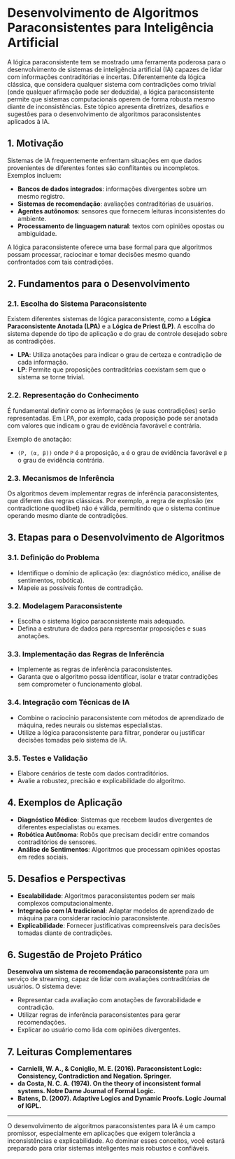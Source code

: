 
# Desenvolvimento de Algoritmos Paraconsistentes para Inteligência Artificial

A lógica paraconsistente tem se mostrado uma ferramenta poderosa para o desenvolvimento de sistemas de inteligência artificial (IA) capazes de lidar com informações contraditórias e incertas. Diferentemente da lógica clássica, que considera qualquer sistema com contradições como trivial (onde qualquer afirmação pode ser deduzida), a lógica paraconsistente permite que sistemas computacionais operem de forma robusta mesmo diante de inconsistências. Este tópico apresenta diretrizes, desafios e sugestões para o desenvolvimento de algoritmos paraconsistentes aplicados à IA.

## 1. Motivação

Sistemas de IA frequentemente enfrentam situações em que dados provenientes de diferentes fontes são conflitantes ou incompletos. Exemplos incluem:

- **Bancos de dados integrados**: informações divergentes sobre um mesmo registro.
- **Sistemas de recomendação**: avaliações contraditórias de usuários.
- **Agentes autônomos**: sensores que fornecem leituras inconsistentes do ambiente.
- **Processamento de linguagem natural**: textos com opiniões opostas ou ambiguidade.

A lógica paraconsistente oferece uma base formal para que algoritmos possam processar, raciocinar e tomar decisões mesmo quando confrontados com tais contradições.

## 2. Fundamentos para o Desenvolvimento

### 2.1. Escolha do Sistema Paraconsistente

Existem diferentes sistemas de lógica paraconsistente, como a **Lógica Paraconsistente Anotada (LPA)** e a **Lógica de Priest (LP)**. A escolha do sistema depende do tipo de aplicação e do grau de controle desejado sobre as contradições.

- **LPA**: Utiliza anotações para indicar o grau de certeza e contradição de cada informação.
- **LP**: Permite que proposições contraditórias coexistam sem que o sistema se torne trivial.

### 2.2. Representação do Conhecimento

É fundamental definir como as informações (e suas contradições) serão representadas. Em LPA, por exemplo, cada proposição pode ser anotada com valores que indicam o grau de evidência favorável e contrária.

Exemplo de anotação:
- `(P, (α, β))` onde `P` é a proposição, `α` é o grau de evidência favorável e `β` o grau de evidência contrária.

### 2.3. Mecanismos de Inferência

Os algoritmos devem implementar regras de inferência paraconsistentes, que diferem das regras clássicas. Por exemplo, a regra de explosão (ex contradictione quodlibet) não é válida, permitindo que o sistema continue operando mesmo diante de contradições.

## 3. Etapas para o Desenvolvimento de Algoritmos

### 3.1. Definição do Problema

- Identifique o domínio de aplicação (ex: diagnóstico médico, análise de sentimentos, robótica).
- Mapeie as possíveis fontes de contradição.

### 3.2. Modelagem Paraconsistente

- Escolha o sistema lógico paraconsistente mais adequado.
- Defina a estrutura de dados para representar proposições e suas anotações.

### 3.3. Implementação das Regras de Inferência

- Implemente as regras de inferência paraconsistentes.
- Garanta que o algoritmo possa identificar, isolar e tratar contradições sem comprometer o funcionamento global.

### 3.4. Integração com Técnicas de IA

- Combine o raciocínio paraconsistente com métodos de aprendizado de máquina, redes neurais ou sistemas especialistas.
- Utilize a lógica paraconsistente para filtrar, ponderar ou justificar decisões tomadas pelo sistema de IA.

### 3.5. Testes e Validação

- Elabore cenários de teste com dados contraditórios.
- Avalie a robustez, precisão e explicabilidade do algoritmo.

## 4. Exemplos de Aplicação

- **Diagnóstico Médico**: Sistemas que recebem laudos divergentes de diferentes especialistas ou exames.
- **Robótica Autônoma**: Robôs que precisam decidir entre comandos contraditórios de sensores.
- **Análise de Sentimentos**: Algoritmos que processam opiniões opostas em redes sociais.

## 5. Desafios e Perspectivas

- **Escalabilidade**: Algoritmos paraconsistentes podem ser mais complexos computacionalmente.
- **Integração com IA tradicional**: Adaptar modelos de aprendizado de máquina para considerar raciocínio paraconsistente.
- **Explicabilidade**: Fornecer justificativas compreensíveis para decisões tomadas diante de contradições.

## 6. Sugestão de Projeto Prático

**Desenvolva um sistema de recomendação paraconsistente** para um serviço de streaming, capaz de lidar com avaliações contraditórias de usuários. O sistema deve:

- Representar cada avaliação com anotações de favorabilidade e contradição.
- Utilizar regras de inferência paraconsistentes para gerar recomendações.
- Explicar ao usuário como lida com opiniões divergentes.

## 7. Leituras Complementares

- **Carnielli, W. A., & Coniglio, M. E. (2016). Paraconsistent Logic: Consistency, Contradiction and Negation. Springer.**
- **da Costa, N. C. A. (1974). On the theory of inconsistent formal systems. Notre Dame Journal of Formal Logic.**
- **Batens, D. (2007). Adaptive Logics and Dynamic Proofs. Logic Journal of IGPL.**

---

O desenvolvimento de algoritmos paraconsistentes para IA é um campo promissor, especialmente em aplicações que exigem tolerância a inconsistências e explicabilidade. Ao dominar esses conceitos, você estará preparado para criar sistemas inteligentes mais robustos e confiáveis.
```
